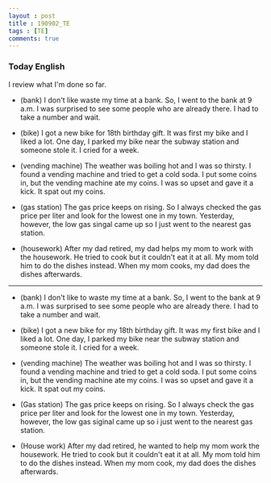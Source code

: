 ```yaml
---
layout : post
title : 190902_TE
tags : [TE]
comments: true
---
```

### Today English
I review what I'm done so far.

- (bank) I don't like waste my time at a bank. So, I went to the bank at 9 a.m. I was surprised to see some people who are already there. I had to take a number and wait.

- (bike) I got a new bike for 18th birthday gift. It was first my bike and I liked a lot. One day, I parked my bike near the subway station and someone stole it. I cried for a week.

- (vending machine) The weather was boiling hot and I was so thirsty. I found a vending machine and tried to get a cold soda. I put some coins in, but the vending machine ate my coins. I was so upset and gave it a kick. It spat out my coins.

- (gas station) The gas price keeps on rising. So I always checked the gas price per liter and look for the lowest one in my town. Yesterday, however, the low gas singal came up so I just went to the nearest gas station.

- (housework) After my dad retired, my dad helps my mom to work with the housework. He tried to cook but it couldn't eat it at all. My mom told him to do the dishes instead. When my mom cooks, my dad does the dishes afterwards.

---

- (bank) I don't like to waste my time at a bank. So, I went to the bank at 9 a.m. I was surprised to see some people who are already there. I had to take a number and wait.

- (bike) I got a new bike for my 18th birthday gift. It was my first bike and I liked a lot. One day, I parked my bike near the subway station and someone stole it. I cried for a week.

- (vending machine) The weather was boiling hot and I was so thirsty. I found a vending machine and tried to get a cold soda. I put some coins in, but the vending machine ate my coins. I was so upset and gave it a kick. It spat out my coins.

- (Gas station) The gas price keeps on rising. So I always check the gas price per liter and look for the lowest one in my town. Yesterday, however, the low gas siginal came up so i just went to the nearest gas station.

- (House work) After my dad retired, he wanted to help my mom work the housework. He tried to cook but it couldn't eat it at all. My mom told him to do the dishes instead. When my mom cook, my dad does the dishes afterwards.

